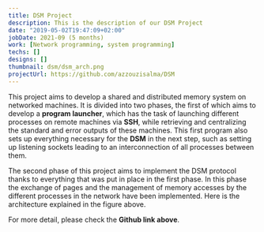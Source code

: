 ```yaml
---
title: DSM Project
description: This is the description of our DSM Project
date: "2019-05-02T19:47:09+02:00"
jobDate: 2021-09 (5 months)
work: [Network programming, system programming]
techs: []
designs: []
thumbnail: dsm/dsm_arch.png
projectUrl: https://github.com/azzouzisalma/DSM
---
```


This project aims to develop a shared and distributed memory system on networked machines. It is divided into two phases, the first of which aims to develop a **program launcher**, which has the task of launching different processes on remote machines via **SSH**, while retrieving and centralizing the standard and error outputs of these machines. This first program also sets up everything necessary for the **DSM** in the next step, such as setting up listening sockets leading to an interconnection of all processes between them.

 The second phase of this project aims to implement the DSM protocol thanks to everything that was put in place in the first phase. In this phase the exchange of pages and the management of memory accesses by the different processes in the network have been implemented. Here is the architecture explained in the figure above.

For more detail, please check the **Github link above**.